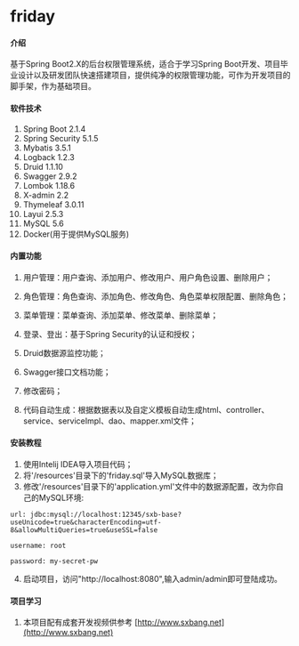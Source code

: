# friday

#### 介绍
基于Spring Boot2.X的后台权限管理系统，适合于学习Spring Boot开发、项目毕业设计以及研发团队快速搭建项目，提供纯净的权限管理功能，可作为开发项目的脚手架，作为基础项目。

#### 软件技术
1. Spring Boot 2.1.4
2. Spring Security 5.1.5
3. Mybatis 3.5.1
4. Logback 1.2.3
5. Druid 1.1.10
6. Swagger 2.9.2
7. Lombok 1.18.6
8. X-admin 2.2
9. Thymeleaf 3.0.11
10. Layui 2.5.3
11. MySQL 5.6
12. Docker(用于提供MySQL服务) 

#### 内置功能
1. 用户管理：用户查询、添加用户、修改用户、用户角色设置、删除用户；

2. 角色管理：角色查询、添加角色、修改角色、角色菜单权限配置、删除角色；

3. 菜单管理：菜单查询、添加菜单、修改菜单、删除菜单；

4. 登录、登出：基于Spring Security的认证和授权；

5. Druid数据源监控功能；

6. Swagger接口文档功能；

7. 修改密码；

8. 代码自动生成：根据数据表以及自定义模板自动生成html、controller、service、serviceImpl、dao、mapper.xml文件；

#### 安装教程

1. 使用Intelij IDEA导入项目代码；
2. 将'/resources'目录下的'friday.sql'导入MySQL数据库；
3. 修改'/resources'目录下的'application.yml'文件中的数据源配置，改为你自己的MySQL环境:

```
url: jdbc:mysql://localhost:12345/sxb-base?useUnicode=true&characterEncoding=utf-8&allowMultiQueries=true&useSSL=false

username: root

password: my-secret-pw
```

4. 启动项目，访问"http://localhost:8080",输入admin/admin即可登陆成功。

#### 项目学习

1. 本项目配有成套开发视频供参考 [http://www.sxbang.net](http://www.sxbang.net)
